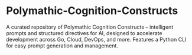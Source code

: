 # Polymathic-Cognition-Constructs
A curated repository of Polymathic Cognition Constructs – intelligent prompts and structured directives for AI, designed to accelerate development across Go, Cloud, DevOps, and more. Features a Python CLI for easy prompt generation and management.
